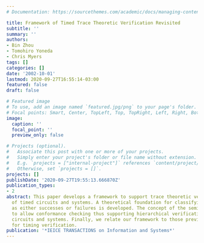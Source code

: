 ```yaml
---
# Documentation: https://sourcethemes.com/academic/docs/managing-content/

title: Framework of Timed Trace Theoretic Verification Revisited
subtitle: ''
summary: ''
authors:
- Bin Zhou
- Tomohiro Yoneda
- Chris Myers
tags: []
categories: []
date: '2002-10-01'
lastmod: 2020-09-27T16:55:14-03:00
featured: false
draft: false

# Featured image
# To use, add an image named `featured.jpg/png` to your page's folder.
# Focal points: Smart, Center, TopLeft, Top, TopRight, Left, Right, BottomLeft, Bottom, BottomRight.
image:
  caption: ''
  focal_point: ''
  preview_only: false

# Projects (optional).
#   Associate this post with one or more of your projects.
#   Simply enter your project's folder or file name without extension.
#   E.g. `projects = ["internal-project"]` references `content/project/deep-learning/index.md`.
#   Otherwise, set `projects = []`.
projects: []
publishDate: '2020-09-27T19:55:13.666870Z'
publication_types:
- 2
abstract: This paper develops a framework to support trace theoretic verification
  of timed circuits and systems. A theoretical foundation for classifying timed traces
  as either successes or failures is developed. The concept of the semimirror is introduced
  to allow conformance checking thus supporting hierarchical verification of timed
  circuits and systems. Finally, we relate our framework to those previously proposed
  for timing verification.
publication: '*IEICE TRANSACTIONS on Information and Systems*'
---
```

